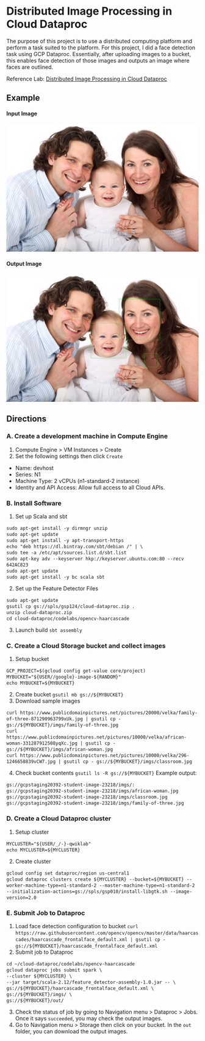 # Distributed Image Processing in Cloud Dataproc

The purpose of this project is to use a distributed computing platform and perform a task suited to the platform. For this project, I did a face detection task using GCP Dataproc. Essentially, after uploading images to a bucket, this enables face detection of those images and outputs an image where faces are outlined. 

Reference Lab: [Distributed Image Processing in Cloud Dataproc](https://www.qwiklabs.com/focuses/5834?catalog_rank=%7B%22rank%22%3A7%2C%22num_filters%22%3A0%2C%22has_search%22%3Atrue%7D&parent=catalog&search_id=4914974)

## Example

#### Input Image
![Input Image](imgs/imgs-family-of-three.jpg)

#### Output Image
![Output Image](out/out-family-of-three_output.jpg)

## Directions

### A. Create a development machine in Compute Engine
1. Compute Engine > VM Instances > Create
2. Set the following settings then click `Create`
- Name: devhost
- Series: N1
- Machine Type: 2 vCPUs (n1-standard-2 instance)
- Identity and API Access: Allow full access to all Cloud APIs.

### B. Install Software
1. Set up Scala and sbt
```
sudo apt-get install -y dirmngr unzip
sudo apt-get update
sudo apt-get install -y apt-transport-https
echo "deb https://dl.bintray.com/sbt/debian /" | \
sudo tee -a /etc/apt/sources.list.d/sbt.list
sudo apt-key adv --keyserver hkp://keyserver.ubuntu.com:80 --recv 642AC823
sudo apt-get update
sudo apt-get install -y bc scala sbt
```
2. Set up the Feature Detector Files
```
sudo apt-get update
gsutil cp gs://spls/gsp124/cloud-dataproc.zip .
unzip cloud-dataproc.zip
cd cloud-dataproc/codelabs/opencv-haarcascade
```
3. Launch build
`sbt assembly`

### C. Create a Cloud Storage bucket and collect images
1. Setup bucket
```
GCP_PROJECT=$(gcloud config get-value core/project)
MYBUCKET="${USER//google}-image-${RANDOM}"
echo MYBUCKET=${MYBUCKET}
```
2. Create bucket
`gsutil mb gs://${MYBUCKET}`
3. Download sample images
```
curl https://www.publicdomainpictures.net/pictures/20000/velka/family-of-three-871290963799xUk.jpg | gsutil cp - gs://${MYBUCKET}/imgs/family-of-three.jpg
curl https://www.publicdomainpictures.net/pictures/10000/velka/african-woman-331287912508yqXc.jpg | gsutil cp - gs://${MYBUCKET}/imgs/african-woman.jpg
curl https://www.publicdomainpictures.net/pictures/10000/velka/296-1246658839vCW7.jpg | gsutil cp - gs://${MYBUCKET}/imgs/classroom.jpg
```
4. Check bucket contents
`gsutil ls -R gs://${MYBUCKET}`
Example output:
```
gs://gcpstaging20392-student-image-23218/imgs/:
gs://gcpstaging20392-student-image-23218/imgs/african-woman.jpg
gs://gcpstaging20392-student-image-23218/imgs/classroom.jpg
gs://gcpstaging20392-student-image-23218/imgs/family-of-three.jpg
```

### D. Create a Cloud Dataproc cluster
1. Setup cluster
```
MYCLUSTER="${USER/_/-}-qwiklab"
echo MYCLUSTER=${MYCLUSTER}
```

2. Create cluster
```
gcloud config set dataproc/region us-central1
gcloud dataproc clusters create ${MYCLUSTER} --bucket=${MYBUCKET} --worker-machine-type=n1-standard-2 --master-machine-type=n1-standard-2 --initialization-actions=gs://spls/gsp010/install-libgtk.sh --image-version=2.0  
```

### E. Submit Job to Dataproc
1. Load face detection configuration to bucket
`curl https://raw.githubusercontent.com/opencv/opencv/master/data/haarcascades/haarcascade_frontalface_default.xml | gsutil cp - gs://${MYBUCKET}/haarcascade_frontalface_default.xml`
2. Submit job to Dataproc
```
cd ~/cloud-dataproc/codelabs/opencv-haarcascade
gcloud dataproc jobs submit spark \
--cluster ${MYCLUSTER} \
--jar target/scala-2.12/feature_detector-assembly-1.0.jar -- \
gs://${MYBUCKET}/haarcascade_frontalface_default.xml \
gs://${MYBUCKET}/imgs/ \
gs://${MYBUCKET}/out/
```
3. Check the status of job by going to Navigation menu > Dataproc > Jobs. Once it says `succeeded`, you may check the output images.
4. Go to Navigation menu > Storage then click on your bucket. In the `out` folder, you can download the output images.
